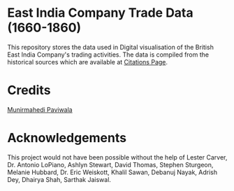# East India Company Trade Data (1660-1860)

This repository stores the data used in Digital visualisation of the British East India Company's trading activities. 
The data is compiled from the historical sources which are available at [Citations Page](munirpaviwala.com).

# Credits

[Munirmahedi Paviwala](mailto:munir.paviwala@gmail.com)

# Acknowledgements

This project would not have been possible without the help of Lester Carver, Dr. Antonio LoPiano, Ashlyn Stewart, David Thomas, Stephen Sturgeon, Melanie Hubbard, Dr. Eric Weiskott, Khalil Sawan, Debanuj Nayak, Adrish Dey, Dhairya Shah, Sarthak Jaiswal.



